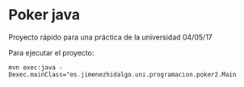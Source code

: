 # Poker java

Proyecto rápido para una práctica de la universidad 04/05/17

Para ejecutar el proyecto:

`mvn exec:java -Dexec.mainClass="es.jimenezhidalgo.uni.programacion.poker2.Main`
